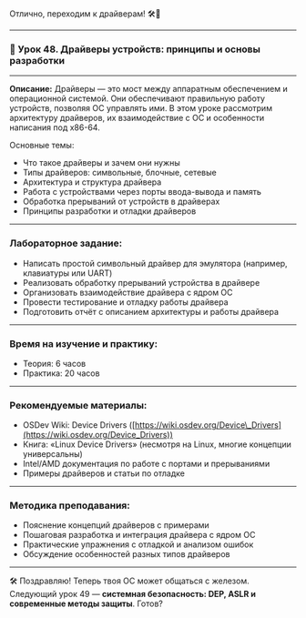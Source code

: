 Отлично, переходим к драйверам! 🛠️🔌

---

### 🔹 Урок 48. Драйверы устройств: принципы и основы разработки

---

**Описание:**
Драйверы — это мост между аппаратным обеспечением и операционной системой. Они обеспечивают правильную работу устройств, позволяя ОС управлять ими. В этом уроке рассмотрим архитектуру драйверов, их взаимодействие с ОС и особенности написания под x86-64.

Основные темы:

* Что такое драйверы и зачем они нужны
* Типы драйверов: символьные, блочные, сетевые
* Архитектура и структура драйвера
* Работа с устройствами через порты ввода-вывода и память
* Обработка прерываний от устройств в драйверах
* Принципы разработки и отладки драйверов

---

### Лабораторное задание:

* Написать простой символьный драйвер для эмулятора (например, клавиатуры или UART)
* Реализовать обработку прерываний устройства в драйвере
* Организовать взаимодействие драйвера с ядром ОС
* Провести тестирование и отладку работы драйвера
* Подготовить отчёт с описанием архитектуры и работы драйвера

---

### Время на изучение и практику:

* Теория: 6 часов
* Практика: 20 часов

---

### Рекомендуемые материалы:

* OSDev Wiki: Device Drivers ([https://wiki.osdev.org/Device\_Drivers](https://wiki.osdev.org/Device_Drivers))
* Книга: «Linux Device Drivers» (несмотря на Linux, многие концепции универсальны)
* Intel/AMD документация по работе с портами и прерываниями
* Примеры драйверов и статьи по отладке

---

### Методика преподавания:

* Пояснение концепций драйверов с примерами
* Пошаговая разработка и интеграция драйвера с ядром ОС
* Практические упражнения с отладкой и анализом ошибок
* Обсуждение особенностей разных типов драйверов

---

🛠️ Поздравляю! Теперь твоя ОС может общаться с железом. Следующий урок 49 — **системная безопасность: DEP, ASLR и современные методы защиты**. Готов?
